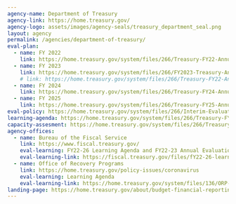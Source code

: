 ```yaml
---
agency-name: Department of Treasury
agency-link: https://home.treasury.gov/
agency-logo: assets/images/agency-seals/treasury_department_seal.png
layout: agency
permalink: /agencies/department-of-treasury/
eval-plan:
  - name: FY 2022
    link: https://home.treasury.gov/system/files/266/Treasury-FY22-Annual-Evaluation-Plan.pdf
  - name: FY 2023
    link: https://home.treasury.gov/system/files/266/FY2023-Treasury-Annual-Evaluation-Plan.pdf
    # link: https://home.treasury.gov/system/files/266/Treasury-FY22-Annual-Evaluation-Plan.pdf
  - name: FY 2024
    link: https://home.treasury.gov/system/files/266/Treasury-FY24-Annual-Evaluation-Plan.pdf
  - name: FY 2025
    link: https://home.treasury.gov/system/files/266/Treasury-FY25-Annual-Evaluation-Plan-FINAL-3-13-24.pdf
eval-policy: https://home.treasury.gov/system/files/266/Interim-Evaluation-Policy.pdf
learning-agenda: https://home.treasury.gov/system/files/266/Treasury-FY2022-2026-LearningAgenda.pdf
capacity-assesment: https://home.treasury.gov/system/files/266/Treasury-FY2022-2026-CapacityAssessment.pdf
agency-offices:
  - name: Bureau of the Fiscal Service
    link: https://www.fiscal.treasury.gov/
    eval-learning: FY22-26 Learning Agenda and FY22-23 Annual Evaluation Plan
    eval-learning-link: https://fiscal.treasury.gov/files/fY22-26-learning-agenda-fy22-23-annual-plan.pdf
  - name: Office of Recovery Programs
    link: https://home.treasury.gov/policy-issues/coronavirus
    eval-learning: Learning Agenda
    eval-learning-link: https://home.treasury.gov/system/files/136/ORP-Learning-Agenda-Draft-2023.pdf
landing-page: https://home.treasury.gov/about/budget-financial-reporting-planning-and-performance/budget-requestannual-performance-plan-and-reports
---
```

<!-- Test -->
